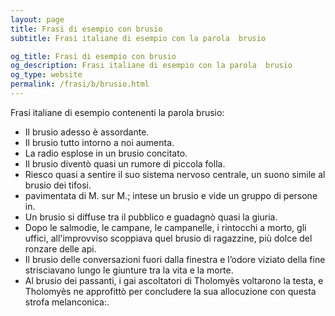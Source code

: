```yaml
---
layout: page
title: Frasi di esempio con brusio 
subtitle: Frasi italiane di esempio con la parola  brusio

og_title: Frasi di esempio con brusio 
og_description: Frasi italiane di esempio con la parola  brusio
og_type: website
permalink: /frasi/b/brusio.html
---
```


Frasi italiane di esempio contenenti la parola brusio:


- Il brusio adesso è assordante.
- Il brusio tutto intorno a noi aumenta.
- La radio esplose in un brusio concitato.
- Il brusio diventò quasi un rumore di piccola folla.
- Riesco quasi a sentire il suo sistema nervoso centrale, un suono simile al brusio dei tifosi.
- pavimentata di M. sur M.; intese un brusio e vide un gruppo di persone in.
- Un brusio si diffuse tra il pubblico e guadagnò quasi la giuria.
- Dopo le salmodie, le campane, le campanelle, i rintocchi a morto, gli uffici, all'improvviso scoppiava quel brusio di ragazzine, più dolce del ronzare delle api.
- Il brusio delle conversazioni fuori dalla finestra e l’odore viziato della fine strisciavano lungo le giunture tra la vita e la morte.
- Al brusio dei passanti, i gai ascoltatori di Tholomyès voltarono la testa, e Tholomyès ne approfittò per concludere la sua allocuzione con questa strofa melanconica:.
